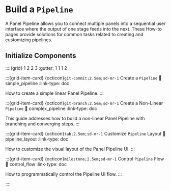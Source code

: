 # Build a `Pipeline`

A Panel Pipeline allows you to connect multiple panels into a sequential user interface where the output of one stage feeds into the next. These How-to pages provide solutions for common tasks related to creating and customizing pipelines.

## Initialize Components

::::{grid} 1 2 2 3
:gutter: 1 1 1 2

:::{grid-item-card} {octicon}`git-commit;2.5em;sd-mr-1` Create a `Pipeline`
:link: simple_pipeline
:link-type: doc

How to create a simple linear Panel Pipeline.
:::

:::{grid-item-card} {octicon}`git-branch;2.5em;sd-mr-1` Create a Non-Linear `Pipeline`
:link: complex_pipeline
:link-type: doc

This guide addresses how to build a non-linear Panel Pipeline with branching and converging steps.
:::

:::{grid-item-card} {octicon}`tab;2.5em;sd-mr-1` Customize `Pipeline` Layout
:link: pipeline_layout
:link-type: doc

How to customize the visual layout of the Panel Pipeline UI.
:::

:::{grid-item-card} {octicon}`milestone;2.5em;sd-mr-1` Control `Pipeline` Flow
:link: control_flow
:link-type: doc

How to programmatically control the Pipeline UI flow.
:::

::::

